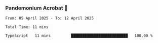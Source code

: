 ### Pandemonium Acrobat 🤸

<!--START_SECTION:waka-->

```all_time
From: 05 April 2025 - To: 12 April 2025

Total Time: 11 mins

TypeScript   11 mins         █████████████████████████   100.00 %
```

<!--END_SECTION:waka-->
